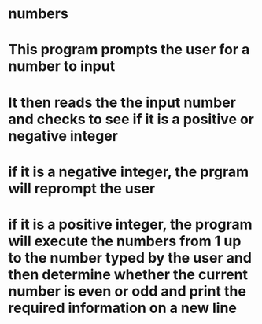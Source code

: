 # numbers

# This program prompts the user for a number to input
# It then reads the the input number and checks to see if it is a positive or negative integer
# if it is a negative integer, the prgram will reprompt the user
# if it is a positive integer, the program will execute the numbers from 1 up to the number typed by the user and then determine whether the current number is even or odd and print the required information on a new line
